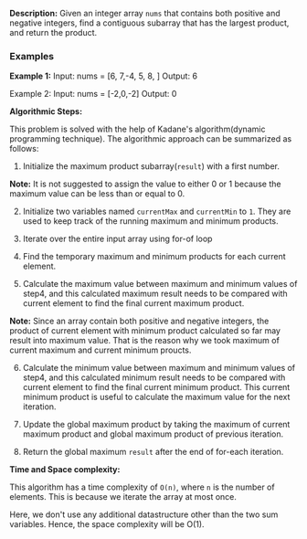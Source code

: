 **Description:**
Given an integer array `nums` that contains both positive and negative integers, find a contiguous subarray that has the largest product, and return the product.

### Examples
**Example 1:**
Input: nums = [6, 7,-4, 5, 8, ]
Output: 6

Example 2:
Input: nums = [-2,0,-2]
Output: 0

**Algorithmic Steps:**

This problem is solved with the help of Kadane's algorithm(dynamic programming technique). The algorithmic approach can be summarized as follows:

1. Initialize the maximum product subarray(`result`) with a first number. 

 **Note:** It is not suggested to assign the value to either 0 or 1 because the maximum value can be less than or equal to 0.

2. Initialize two variables named `currentMax` and `currentMin` to `1`. They are used to keep track of the running maximum and minimum products.

3. Iterate over the entire input array using for-of loop

4. Find the temporary maximum and minimum products for each current element.

5. Calculate the maximum value between maximum and minimum values of step4, and this calculated maximum result needs to be compared with current element to find the final current maximum product.

  **Note:** Since an array contain both positive and negative integers, the product of current element with minimum product calculated so far may result into maximum value. That is the reason why we took maximum of current maximum and current minimum proucts.

6. Calculate the minimum value between maximum and minimum values of step4, and this calculated minimum result needs to be compared with current element to find the final current minimum product. This current minimum product is useful to calculate the maximum value for the next iteration.

7. Update the global maximum product by taking the maximum of current maximum product and global maximum product of previous iteration.

8. Return the global maximum `result` after the end of for-each iteration.

**Time and Space complexity:**

This algorithm has a time complexity of `O(n)`, where `n` is the number of elements. This is because we iterate the array at most once. 

Here, we don't use any additional datastructure other than the two sum variables. Hence, the space complexity will be O(1).